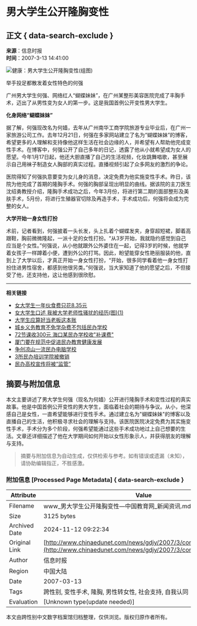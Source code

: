 # 男大学生公开隆胸变性

## 正文 { data-search-exclude }


**来源**：信息时报  
**时间**：2007-3-13 14:41:00

![健康：男大学生公开隆胸变性(组图)](/news/gdjy/images/200731319560.jpg)

举手投足都散发着女性特色的何强

广州男大学生何强、网络红人“蝴蝶妹妹”，在广州某整形美容医院完成了丰胸手术，迈出了从男性变为女人的第一步。这是我国首例公开变性男大学生。

**化身网络“蝴蝶妹妹”**

据了解，何强现改名为何嫱，去年从广州南华工商学院旅游专业毕业后，在广州一家旅游公司工作。去年12月21日，何强在多家网站建立了名为“蝴蝶妹妹”的博客，希望更多的人理解和支持像他这样生活在社会边缘的人，并希望有人帮助他完成变性手术。在博客中，何强公开了自己多年的日记，透露了他从小就希望成为女人的愿望。今年1月17日起，他还大胆直播了自己的生活视频，化妆跳舞唱歌，甚至展示自己用袜子制造女人胸部的真实过程。直播视频引起了众多网友的激烈的争论。

医院得知了何强执意要变为女儿身的消息，决定免费为他实施变性手术。昨日，该院为他完成了首期的隆胸手术。何强的胸部呈现出明显的曲线。据该院的主刀医生沈绍勇教授介绍，隆胸手术成功之后，今年3月份，将进行第二期的面部整形及美肤手术，5月份，将进行生殖器官切除及再造手术，手术成功后，何强将会成为完整的女人。

**大学开始一身女性打扮**

术前，记者看到，何强披着一头长发，头上扎着个蝴蝶发夹，身穿超短裙，脚着高跟鞋，胸前微微隆起，一派十足的女性打扮。“从3岁开始，我就隐约感觉到自己应当是个女性。”何强说，从小他就跟外公外婆住在一起，记得3岁的时候，他就学着女孩子一样蹲着小便，遭到外公的打骂。因此，盼望能穿女性艳丽服装的他，直到上了大学以后，才真正开始一身女性打扮，“开始，很多同学看着他一身女性打扮住进男性宿舍，都感到他很另类。”何强说，当大家知道了他的愿望之后，不但接受了他，还支持他，这让他感到很欣慰。

---

**相关链接**

- [女大学生一年伙食费只花8.35元](/news/gdjy/2007/3/content_74849.shtml)
- [女大学生口述 我被大学老师性骚扰的经历(图)(1)](/news/gdjy/2007/3/content_74850.shtml)
- [大学生应算好当老板这本账](/news/gdjy/2007/3/content_74851.shtml)
- [城乡义务教育不免学杂费不包括民办学校](/news/mbjy/2007/3/content_74852.shtml)
- [72节课收300元 海口某民办学校收"补课费"](/news/mbjy/2007/3/content_74853.shtml)
- [厦门要在规范中促进民办教育健康发展](/news/mbjy/2007/3/content_74854.shtml)
- [争创凉山一流民办电脑学校](/news/mbjy/2007/3/content_74855.shtml)
- [3所民办培训学院被撤销](/news/mbjy/2007/3/content_74856.shtml)
- [民办高校宣传将被“监管”](/news/mbjy/2007/3/content_74857.shtml)

## 摘要与附加信息

<!-- tcd_abstract -->
本文主要讲述了男大学生何强（现名为何嫱）公开进行隆胸手术和变性过程的真实故事。他是中国首例公开变性的男大学生，面临着社会的期待与争议。从小，他深感自己是女性，一直希望能够进行变性手术。通过建立名为"蝴蝶妹妹"的博客以及直播自己的生活，他积极寻求社会的理解与支持。该医院医院决定免费为其实施变性手术，手术分为多个阶段，何强希望能通过这些手术成功地过上自己想要的生活。文章还详细描述了他在大学期间如何开始以女性形象示人，并获得朋友的理解与支持。
<!-- tcd_abstract_end -->

> 摘要与附加信息为自动生成，仅供检索与参考。如有错误或遗漏（未知），请协助编辑指正，不胜感激。

### 附加信息 [Processed Page Metadata] { data-search-exclude }

| Attribute       | Value                                  |
|-----------------|----------------------------------------|
| Filename        | www_男大学生公开隆胸变性—中国教育网_新闻资讯.md                             |
| Size            | 3125 bytes                           |
| Archived Date   | 2024-11-12 09:22:34                             |
| Original Link   | [http://www.chinaedunet.com/news/gdjy/2007/3/content_74848.shtml](http://www.chinaedunet.com/news/gdjy/2007/3/content_74848.shtml)                       |
| Author          | 信息时报                               |
| Region          | 中国大陆                               |
| Date            | 2007-03-13                                 |
| Tags            | 跨性别, 变性手术, 隆胸, 男性转女性, 社会支持, 自我认同                                 |
| Evaluation            | [Unknown type(update needed)]                                 |
<!-- tcd_table_end -->

本文由跨性别中文数字档案馆归档整理，仅供浏览。版权归原作者所有。
